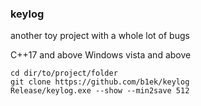 ﻿### keylog
another toy project with a whole lot of bugs


C++17 and above
Windows vista and above

```
cd dir/to/project/folder
git clone https://github.com/b1ek/keylog
Release/keylog.exe --show --min2save 512
```